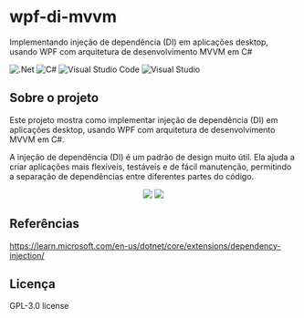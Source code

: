 # wpf-di-mvvm
Implementando injeção de dependência (DI) em aplicações desktop, usando WPF com arquitetura de desenvolvimento MVVM em C#

![.Net](https://img.shields.io/badge/.NET-5C2D91?style=for-the-badge&logo=.net&logoColor=white)
![C#](https://img.shields.io/badge/c%23-%23239120.svg?style=for-the-badge&logo=c-sharp&logoColor=white)
![Visual Studio Code](https://img.shields.io/badge/Visual%20Studio%20Code-0078d7.svg?style=for-the-badge&logo=visual-studio-code&logoColor=white)
![Visual Studio](https://img.shields.io/badge/Visual%20Studio-5C2D91.svg?style=for-the-badge&logo=visual-studio&logoColor=white)

## Sobre o projeto
Este projeto mostra como implementar injeção de dependência (DI) em aplicações desktop, usando WPF com arquitetura de desenvolvimento MVVM em C#.

A injeção de dependência (DI) é um padrão de design muito útil. Ela ajuda a criar aplicações mais flexíveis, testáveis e de fácil manutenção, permitindo a separação de dependências entre diferentes partes do código.

<div align="center">
    <img src="https://github.com/user-attachments/assets/5b9defed-9478-4b25-85fb-3247aa023999"</img>
    <img src="https://github.com/user-attachments/assets/c7df4246-e50a-4130-92f1-0bb7f218562c"</img>
</div>

## Referências
https://learn.microsoft.com/en-us/dotnet/core/extensions/dependency-injection/

## Licença
GPL-3.0 license
